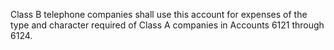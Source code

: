 Class B telephone companies shall use this account for expenses of the type and character required of Class A companies in Accounts 6121 through 6124.

